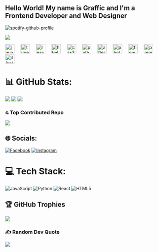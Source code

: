 <h2 align="left">Hello World! My name is Graffic and I'm a Frontend Developer and Web Designer</h2>

[![spotify-github-profile](https://spotify-github-profile.kittinanx.com/api/view?uid=31th7p5x5y4fqeqrprfzkxgg7hju&cover_image=true&theme=default&show_offline=true&background_color=0d0c0d&interchange=false&bar_color_cover=true)](https://spotify-github-profile.kittinanx.com/api/view?uid=31th7p5x5y4fqeqrprfzkxgg7hju&redirect=true)

[![](https://visitcount.itsvg.in/api?id=Grraffic&icon=0&color=6)](https://visitcount.itsvg.in)

<div align="left">
  <img src="https://cdn.jsdelivr.net/gh/devicons/devicon/icons/javascript/javascript-original.svg" height="30" alt="javascript logo"  />
  <img width="12" />
  <img src="https://cdn.jsdelivr.net/gh/devicons/devicon/icons/typescript/typescript-original.svg" height="30" alt="typescript logo"  />
  <img width="12" />
  <img src="https://cdn.jsdelivr.net/gh/devicons/devicon/icons/react/react-original.svg" height="30" alt="react logo"  />
  <img width="12" />
  <img src="https://cdn.jsdelivr.net/gh/devicons/devicon/icons/html5/html5-original.svg" height="30" alt="html5 logo"  />
  <img width="12" />
  <img src="https://cdn.jsdelivr.net/gh/devicons/devicon/icons/css3/css3-original.svg" height="30" alt="css3 logo"  />
  <img width="12" />
  <img src="https://cdn.jsdelivr.net/gh/devicons/devicon/icons/python/python-original.svg" height="30" alt="python logo"  />
  <img width="12" />
  <img src="https://cdn.jsdelivr.net/gh/devicons/devicon/icons/aftereffects/aftereffects-original.svg" height="30" alt="aftereffects logo"  />
  <img width="12" />
  <img src="https://cdn.jsdelivr.net/gh/devicons/devicon/icons/photoshop/photoshop-plain.svg" height="30" alt="photoshop logo"  />
  <img width="12" />
  <img src="https://cdn.jsdelivr.net/gh/devicons/devicon/icons/figma/figma-original.svg" height="30" alt="figma logo"  />
  <img width="12" />
  <img src="https://cdn.jsdelivr.net/gh/devicons/devicon/icons/premierepro/premierepro-plain.svg" height="30" alt="premierepro logo"  />
  <img width="12" />
  <img src="https://cdn.jsdelivr.net/gh/devicons/devicon/icons/illustrator/illustrator-plain.svg" height="30" alt="illustrator logo"  />
</div>

###
# 📊 GitHub Stats:
![](https://github-readme-stats.vercel.app/api?username=Grraffic&theme=dark&hide_border=false&include_all_commits=false&count_private=false)
![](https://github-readme-stats.vercel.app/api/top-langs/?username=Grraffic&theme=dark&hide_border=false&include_all_commits=false&count_private=false&layout=compact)
![](https://github-readme-streak-stats.herokuapp.com/?user=Grraffic&theme=dark&hide_border=false)

### 🔝 Top Contributed Repo
![](https://github-contributor-stats.vercel.app/api?username=Grraffic&limit=5&theme=dark&combine_all_yearly_contributions=true)

## 🌐 Socials:
[![Facebook](https://img.shields.io/badge/Facebook-%231877F2.svg?logo=Facebook&logoColor=white)](https://facebook.com/https://www.facebook.com/xdraf56) [![Instagram](https://img.shields.io/badge/Instagram-%23E4405F.svg?logo=Instagram&logoColor=white)](https://instagram.com/https://www.instagram.com/graffphic/) 

# 💻 Tech Stack:
![JavaScript](https://img.shields.io/badge/javascript-%23323330.svg?style=for-the-badge&logo=javascript&logoColor=%23F7DF1E) ![Python](https://img.shields.io/badge/python-3670A0?style=for-the-badge&logo=python&logoColor=ffdd54) ![React](https://img.shields.io/badge/react-%2320232a.svg?style=for-the-badge&logo=react&logoColor=%2361DAFB) ![HTML5](https://img.shields.io/badge/html5-%23E34F26.svg?style=for-the-badge&logo=html5&logoColor=white)

## 🏆 GitHub Trophies
![](https://github-profile-trophy.vercel.app/?username=Grraffic&theme=radical&no-frame=true&no-bg=true&margin-w=4)

### ✍️ Random Dev Quote
![](https://quotes-github-readme.vercel.app/api?type=horizontal&theme=dark)




<!-- Proudly created with GPRM ( https://gprm.itsvg.in ) -->

